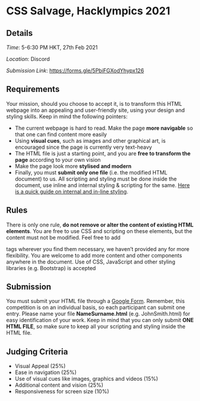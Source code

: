 # CSS Salvage, Hacklympics 2021

## Details
*Time*: 5-6:30 PM HKT, 27th Feb 2021

*Location*: Discord

*Submission Link*: https://forms.gle/5PbiFGXodYhypx126

## Requirements
Your mission, should you choose to accept it, is to transform this HTML webpage into an appealing and user-friendly site, using your design and styling skills.
Keep in mind the following pointers:
* The current webpage is hard to read. Make the page **more navigable** so that one can find content more easily
* Using **visual cues**, such as images and other graphical art, is encouraged since the page is currently very text-heavy
* The HTML file is just a starting point, and you are **free to transform the page** according to your own vision
* Make the page look more **stylised and modern**
* Finally, you must **submit only one file** (i.e. the modified HTML document) to us. All scripting and styling must be done inside the document, use inline and internal styling &
scripting for the same. [Here is a quick guide on internal and in-line styling](https://www.w3schools.com/css/css_howto.asp#midcontentadcontainer).

## Rules
There is only one rule, **do not remove or alter the content of existing HTML elements**. You are free to use CSS and scripting on these elements, but the content must not be modified. 
Feel free to add <div> tags wherever you find them necessary, we haven’t provided any for more flexibility. You are welcome to add more content and other components anywhere in the document. Use of CSS, JavaScript and other styling libraries (e.g. Bootstrap) is accepted

## Submission
You must submit your HTML file through a [Google Form](https://forms.gle/5PbiFGXodYhypx126). Remember, this competition is on an individual basis, so each participant can submit one entry. Please name your file **NameSurname.html** (e.g. JohnSmith.html) for easy identification of your work.
Keep in mind that you can only submit **ONE HTML FILE**, so make sure to keep all your scripting and styling inside the HTML file.

## Judging Criteria
* Visual Appeal (25%)
* Ease in navigation (25%)
* Use of visual cues like images, graphics and videos (15%)
* Additional content and vision (25%)
* Responsiveness for screen size (10%)
